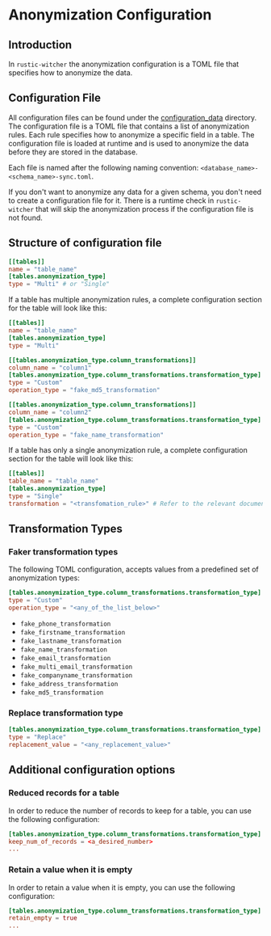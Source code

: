 # Anonymization Configuration

## Introduction

In `rustic-witcher` the anonymization configuration is a TOML file that specifies how to anonymize the data.

## Configuration File

All configuration files can be found under the [configuration_data](configuration_data) directory. The configuration file is a TOML file that contains a list of anonymization rules. Each rule specifies how to anonymize a specific field in a table. The configuration file is loaded at runtime and is used to anonymize the data before they are stored in the database.

Each file is named after the following naming convention: `<database_name>-<schema_name>-sync.toml`.

If you don't want to anonymize any data for a given schema, you don't need to create a configuration file for it. There is a runtime check in `rustic-witcher`
that will skip the anonymization process if the configuration file is not found.

## Structure of configuration file

```toml
[[tables]]
name = "table_name"
[tables.anonymization_type]
type = "Multi" # or "Single"
```

If a table has multiple anonymization rules, a complete configuration section for the table will look like this:

```toml
[[tables]]
name = "table_name"
[tables.anonymization_type]
type = "Multi"

[[tables.anonymization_type.column_transformations]]
column_name = "column1"
[tables.anonymization_type.column_transformations.transformation_type]
type = "Custom"
operation_type = "fake_md5_transformation"

[[tables.anonymization_type.column_transformations]]
column_name = "column2"
[tables.anonymization_type.column_transformations.transformation_type]
type = "Custom"
operation_type = "fake_name_transformation"
```

If a table has only a single anonymization rule, a complete configuration section for the table will look like this:

```toml
[[tables]]
table_name = "table_name"
[tables.anonymization_type]
type = "Single"
transformation = "<transfomation_rule>" # Refer to the relevant documentation
```

## Transformation Types

### Faker transformation types
The following TOML configuration, accepts values from a predefined set of anonymization types:

```toml
[tables.anonymization_type.column_transformations.transformation_type]
type = "Custom"
operation_type = "<any_of_the_list_below>"
```

- `fake_phone_transformation`
- `fake_firstname_transformation`
- `fake_lastname_transformation`
- `fake_name_transformation`
- `fake_email_transformation`
- `fake_multi_email_transformation`
- `fake_companyname_transformation`
- `fake_address_transformation`
- `fake_md5_transformation`

### Replace transformation type

```toml
[tables.anonymization_type.column_transformations.transformation_type]
type = "Replace"
replacement_value = "<any_replacement_value>"
```

## Additional configuration options

### Reduced records for a table

In order to reduce the number of records to keep for a table, you can use the following configuration:

```toml
[tables.anonymization_type.column_transformations.transformation_type]
keep_num_of_records = <a_desired_number>
...
```

### Retain a value when it is empty

In order to retain a value when it is empty, you can use the following configuration:

```toml
[tables.anonymization_type.column_transformations.transformation_type]
retain_empty = true
...
```
